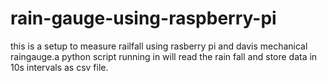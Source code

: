 # rain-gauge-using-raspberry-pi
this is a setup to measure railfall using rasberry pi and davis mechanical raingauge.a python script running in will read the rain fall and store data in 10s intervals as csv file.
 
